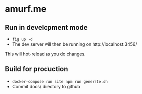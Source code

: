 # amurf.me

## Run in development mode

* ```fig up -d```
* The dev server will then be running on http://localhost:3456/

This will hot-reload as you do changes.

## Build for production

* ```docker-compose run site npm run generate.sh```
* Commit docs/ directory to github
